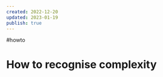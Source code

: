 ```yaml
---
created: 2022-12-20
updated: 2023-01-19
publish: true
---
```

#howto 

# How to recognise complexity

